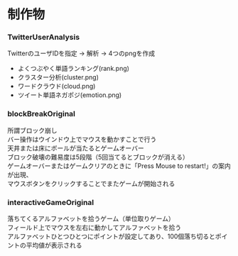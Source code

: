 # 制作物　　


### TwitterUserAnalysis  
TwitterのユーザIDを指定 → 解析 → 4つのpngを作成
* よくつぶやく単語ランキング(rank.png)  
* クラスター分析(cluster.png)  
* ワードクラウド(cloud.png)  
* ツイート単語ネガポジ(emotion.png)  
  
  
  
### blockBreakOriginal
所謂ブロック崩し  
バー操作はウインドウ上でマウスを動かすことで行う  
天井または床にボールが当たるとゲームオーバー  
ブロック破壊の難易度は5段階（5回当てるとブロックが消える）  
ゲームオーバーまたはゲームクリアのときに「Press Mouse to restart!」の案内が出現、  
マウスボタンをクリックすることでまたゲームが開始される  
  
  
  
### interactiveGameOriginal
落ちてくるアルファベットを拾うゲーム（単位取りゲーム）  
フィールド上でマウスを左右に動かしてアルファベットを拾う  
アルファベットひとつひとつにポイントが設定してあり、100個落ち切るとポイントの平均値が表示される  

